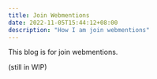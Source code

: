 ```yaml
---
title: Join Webmentions
date: 2022-11-05T15:44:12+08:00
description: "How I am join webmentions"
---
```


This blog is for join webmentions.

(still in WIP)

<!-- more -->